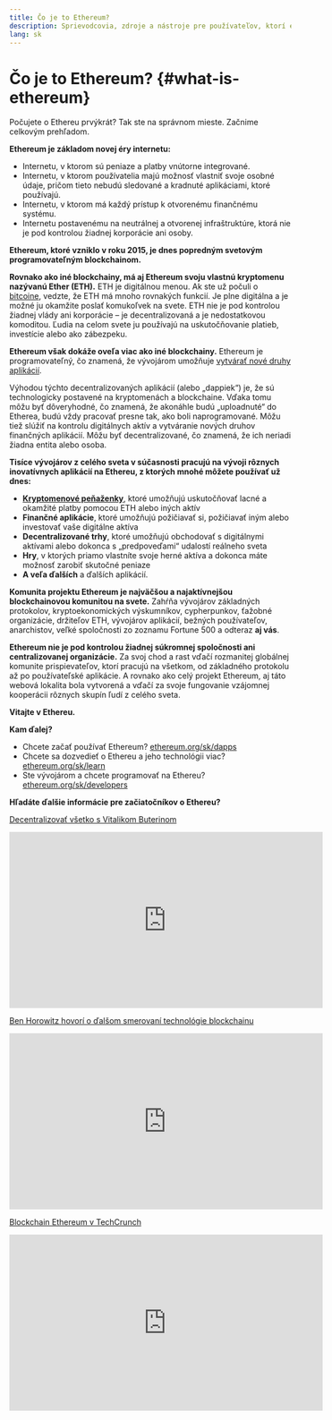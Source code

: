 ```yaml
---
title: Čo je to Ethereum?
description: Sprievodcovia, zdroje a nástroje pre používateľov, ktorí ešte len začínajú používať Ethereum.
lang: sk
---
```


# Čo je to Ethereum? {#what-is-ethereum}

Počujete o Ethereu prvýkrát? Tak ste na správnom mieste. Začnime celkovým prehľadom.

**Ethereum je základom novej éry internetu:**

- Internetu, v ktorom sú peniaze a platby vnútorne integrované.
- Internetu, v ktorom používatelia majú možnosť vlastniť svoje osobné údaje, pričom tieto nebudú sledované a kradnuté aplikáciami, ktoré používajú.
- Internetu, v ktorom má každý prístup k otvorenému finančnému systému.
- Internetu postavenému na neutrálnej a otvorenej infraštruktúre, ktorá nie je pod kontrolou žiadnej korporácie ani osoby.

**Ethereum, ktoré vzniklo v roku 2015, je dnes popredným svetovým programovateľným blockchainom.**

**Rovnako ako iné blockchainy, má aj Ethereum svoju vlastnú kryptomenu nazývanú Ether (ETH).** ETH je digitálnou menou. Ak ste už počuli o [ bitcoine](http://bitcoin.org/), vedzte, že ETH má mnoho rovnakých funkcií. Je plne digitálna a je možné ju okamžite poslať komukoľvek na svete. ETH nie je pod kontrolou žiadnej vlády ani korporácie – je decentralizovaná a je nedostatkovou komoditou. Ľudia na celom svete ju používajú na uskutočňovanie platieb, investície alebo ako zábezpeku.

**Ethereum však dokáže oveľa viac ako iné blockchainy.** Ethereum je programovateľný, čo znamená, že vývojárom umožňuje [vytvárať nové druhy aplikácií](/sk/dapps/).

Výhodou týchto decentralizovaných aplikácií (alebo „dappiek“) je, že sú technologicky postavené na kryptomenách a blockchaine. Vďaka tomu môžu byť dôveryhodné, čo znamená, že akonáhle budú „uploadnuté“ do Etherea, budú vždy pracovať presne tak, ako boli naprogramované. Môžu tiež slúžiť na kontrolu digitálnych aktív a vytváranie nových druhov finančných aplikácií. Môžu byť decentralizované, čo znamená, že ich neriadi žiadna entita alebo osoba.

**Tisíce vývojárov z celého sveta v súčasnosti pracujú na vývoji rôznych inovatívnych aplikácií na Ethereu, z ktorých mnohé môžete používať už dnes:**

- [**Kryptomenové peňaženky**](/sk/wallets/), ktoré umožňujú uskutočňovať lacné a okamžité platby pomocou ETH alebo iných aktív
- **Finančné aplikácie**, ktoré umožňujú požičiavať si, požičiavať iným alebo investovať vaše digitálne aktíva
- **Decentralizované trhy**, ktoré umožňujú obchodovať s digitálnymi aktívami alebo dokonca s „predpoveďami“ udalostí reálneho sveta
- **Hry**, v ktorých priamo vlastníte svoje herné aktíva a dokonca máte možnosť zarobiť skutočné peniaze
- **A veľa ďalších** a ďalších aplikácií.

**Komunita projektu Ethereum je najväčšou a najaktívnejšou blockchainovou komunitou na svete.** Zahŕňa vývojárov základných protokolov, kryptoekonomických výskumníkov, cypherpunkov, ťažobné organizácie, držiteľov ETH, vývojárov aplikácií, bežných používateľov, anarchistov, veľké spoločnosti zo zoznamu Fortune 500 a odteraz **aj vás**.

**Ethereum nie je pod kontrolou žiadnej súkromnej spoločnosti ani centralizovanej organizácie.** Za svoj chod a rast vďačí rozmanitej globálnej komunite prispievateľov, ktorí pracujú na všetkom, od základného protokolu až po používateľské aplikácie. A rovnako ako celý projekt Ethereum, aj táto webová lokalita bola vytvorená a vďačí za svoje fungovanie vzájomnej kooperácii rôznych skupín ľudí z celého sveta.

**Vitajte v Ethereu.**

**Kam ďalej?**

- Chcete začať používať Ethereum? [ethereum.org/sk/dapps](/sk/dapps/)
- Chcete sa dozvedieť o Ethereu a jeho technológii viac? [ethereum.org/sk/learn](/sk/learn/)
- Ste vývojárom a chcete programovať na Ethereu? [ethereum.org/sk/developers](/sk/developers/)

**Hľadáte ďalšie informácie pre začiatočníkov o Ethereu?**

[Decentralizovať všetko s Vitalikom Buterinom](https://youtu.be/WSN5BaCzsbo)

<div class="iframe-container">
  <iframe width="560" height="315" src="https://www.youtube.com/embed/WSN5BaCzsbo" frameborder="0" allow="accelerometer; autoplay; encrypted-media; gyroscope; picture-in-picture" allowfullscreen></iframe>
</div>

[Ben Horowitz hovorí o ďalšom smerovaní technológie blockchainu](https://www.youtube.com/watch?v=l9jvKWKmRfs&feature=youtu.be)

<div class="iframe-container">
  <iframe width="560" height="315" src="https://www.youtube.com/embed/l9jvKWKmRfs" frameborder="0" allow="accelerometer; autoplay; encrypted-media; gyroscope; picture-in-picture" allowfullscreen></iframe>
</div>

[Blockchain Ethereum v TechCrunch](https://www.youtube.com/watch?v=WfULutvxvzY)

<div class="iframe-container">
  <iframe width="560" height="315" src="https://www.youtube.com/embed/WfULutvxvzY" frameborder="0" allow="accelerometer; autoplay; encrypted-media; gyroscope; picture-in-picture" allowfullscreen></iframe>
</div>
